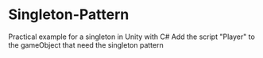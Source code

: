 # Singleton-Pattern
Practical example for a singleton in Unity with C#
Add the script "Player" to the gameObject that need the singleton pattern
